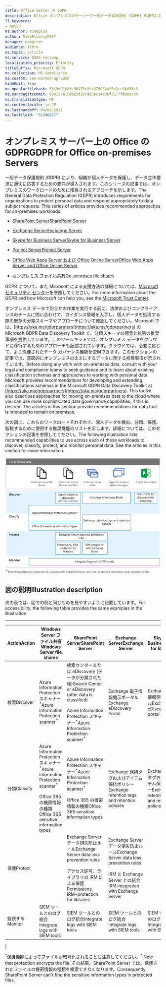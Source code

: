 ```yaml
---
title: Office Server の GDPR
description: Office オンプレミスのサーバーで一般データ保護規則 (GDPR) の要件に対応する方法について説明します。
f1.keywords:
- NOCSH
ms.author: mikeplum
author: MikePlumleyMSFT
manager: pamgreen
audience: ITPro
ms.topic: article
ms.service: O365-seccomp
localization_priority: Priority
titleSuffix: Microsoft GDPR
ms.collection: MS-Compliance
ms.custom: seo-marvel-apr2020
hideEdit: true
ms.openlocfilehash: 58f3d9108fe36175c2ce879054a35c2cc94d93c8
ms.sourcegitcommit: 024137a15ab23d26cac5ec14c36f3577fd8a0cc4
ms.translationtype: HT
ms.contentlocale: ja-JP
ms.lasthandoff: 04/01/2021
ms.locfileid: "51496077"
---
```

# <a name="gdpr-for-office-on-premises-servers"></a><span data-ttu-id="de9e2-103">オンプレミス サーバー上の Office の GDPR</span><span class="sxs-lookup"><span data-stu-id="de9e2-103">GDPR for Office on-premises Servers</span></span>

<span data-ttu-id="de9e2-p101">一般データ保護規則 (GDPR) により、組織が個人データを保護し、データ主体要求に適切に応答するための要件が導入されます。このシリーズの記事では、オンプレミスのワークロードのために推奨されるアプローチを示します。</span><span class="sxs-lookup"><span data-stu-id="de9e2-p101">The General Data Protection Regulation (GDPR) introduces requirements for organizations to protect personal data and respond appropriately to data subject requests. This series of articles provides recommended approaches for on-premises workloads:</span></span>

- [<span data-ttu-id="de9e2-106">SharePoint Server</span><span class="sxs-lookup"><span data-stu-id="de9e2-106">SharePoint Server</span></span>](gdpr-for-sharepoint-server.md)

- [<span data-ttu-id="de9e2-107">Exchange Server</span><span class="sxs-lookup"><span data-stu-id="de9e2-107">Exchange Server</span></span>](gdpr-for-exchange-server.md)

- [<span data-ttu-id="de9e2-108">Skype for Business Server</span><span class="sxs-lookup"><span data-stu-id="de9e2-108">Skype for Business Server</span></span>](gdpr-for-skype-for-business-server.md)

- [<span data-ttu-id="de9e2-109">Project Server</span><span class="sxs-lookup"><span data-stu-id="de9e2-109">Project Server</span></span>](gdpr-for-project-server.md)

- [<span data-ttu-id="de9e2-110">Office Web Apps Server および Office Online Server</span><span class="sxs-lookup"><span data-stu-id="de9e2-110">Office Web Apps Server and Office Online Server</span></span>](gdpr-for-office-online-server.md)

- [<span data-ttu-id="de9e2-111">オンプレミス ファイル共有</span><span class="sxs-lookup"><span data-stu-id="de9e2-111">On-premises file shares</span></span>](gdpr-for-on-premises-file-shares.md)

<span data-ttu-id="de9e2-112">GDPR について、また Microsoft による支援方法の詳細については、[Microsoft セキュリティ センター](https://www.microsoft.com/trust-center/privacy/gdpr-overview
)を参照してください。</span><span class="sxs-lookup"><span data-stu-id="de9e2-112">For more information about the GDPR and how Microsoft can help you, see the [Microsoft Trust Center](https://www.microsoft.com/trust-center/privacy/gdpr-overview
).</span></span>

<span data-ttu-id="de9e2-p102">オンプレミス データで何らかの作業を実行する前に、法律およびコンプライアンスのチームに問い合わせて、ガイダンス情報を入手し、個人データを処理する際の既存の分類スキーマやアプローチについて確認してください。Microsoft では、[https://aka.ms/gdprpartners](<https://aka.ms/gdprpartners>) の Microsoft GDPR Data Discovery Toolkit で、分類スキーマの開発と拡張の推奨事項を提供しています。このツールキットでは、オンプレミス データをクラウドに移行するためのアプローチも記述されています。クラウドでは、必要に応じて、より洗練されたデータ ガバナンス機能を使用できます。このセクションの記事では、意図的にオンプレミスのままにするデータに関する推奨事項が示されています。</span><span class="sxs-lookup"><span data-stu-id="de9e2-p102">Before doing any work with on-premises data, consult with your legal and compliance teams to seek guidance and to learn about existing classification schemas and approaches to working with personal data. Microsoft provides recommendations for developing and extending classifications schemas in the Microsoft GDPR Data Discovery Toolkit at [https://aka.ms/gdprpartners](<https://aka.ms/gdprpartners>). This toolkit also describes approaches for moving on-premises data to the cloud where you can use more sophisticated data governance capabilities, if this is desired. The articles in this section provide recommendations for data that is intended to remain on premises.</span></span>

<span data-ttu-id="de9e2-p103">次の図に、これらのワークロードそれぞれで、個人データを検出、分類、保護、監視するために使用する推奨機能のリストを示します。詳細については、このセクションの記事を参照してください。</span><span class="sxs-lookup"><span data-stu-id="de9e2-p103">The following illustration lists recommended capabilities to use across each of these workloads to discover, classify, protect, and monitor personal data. See the articles in this section for more information.</span></span>

![ワークロード全体で個人データを検出、分類、保護、監視する機能を説明する図](../media/gdpr-for-office-servers-image1.png)

## <a name="illustration-description"></a><span data-ttu-id="de9e2-120">図の説明</span><span class="sxs-lookup"><span data-stu-id="de9e2-120">Illustration description</span></span>

<span data-ttu-id="de9e2-121">次の表では、図での例と同じものを見やすいように記載しています。</span><span class="sxs-lookup"><span data-stu-id="de9e2-121">For accessibility, the following table provides the same examples in the illustration.</span></span>

****

|<span data-ttu-id="de9e2-122">Action</span><span class="sxs-lookup"><span data-stu-id="de9e2-122">Action</span></span>|<span data-ttu-id="de9e2-123">Windows Server ファイル共有</span><span class="sxs-lookup"><span data-stu-id="de9e2-123">Windows Server file shares</span></span>|<span data-ttu-id="de9e2-124">SharePoint Server</span><span class="sxs-lookup"><span data-stu-id="de9e2-124">SharePoint Server</span></span>|<span data-ttu-id="de9e2-125">Exchange Server</span><span class="sxs-lookup"><span data-stu-id="de9e2-125">Exchange Server</span></span>|<span data-ttu-id="de9e2-126">Skype for Business</span><span class="sxs-lookup"><span data-stu-id="de9e2-126">Skype for Business</span></span>|<span data-ttu-id="de9e2-127">Project Server</span><span class="sxs-lookup"><span data-stu-id="de9e2-127">Project Server</span></span>|
|---|---|---|---|---|---|
|<span data-ttu-id="de9e2-128">検索</span><span class="sxs-lookup"><span data-stu-id="de9e2-128">Discover</span></span>|<span data-ttu-id="de9e2-129">Azure Information Protection スキャナー<sup>\*</sup></span><span class="sxs-lookup"><span data-stu-id="de9e2-129">Azure Information Protection scanner<sup>\*</sup></span></span>|<span data-ttu-id="de9e2-130">検索センターまたは eDiscovery (データが分類された後)</span><span class="sxs-lookup"><span data-stu-id="de9e2-130">Search Center or eDiscovery (after data is classified)</span></span> <br/><br/> <span data-ttu-id="de9e2-131">Azure Information Protection スキャナー<sup>\*</sup></span><span class="sxs-lookup"><span data-stu-id="de9e2-131">Azure Information Protection scanner<sup>\*</sup></span></span>|<span data-ttu-id="de9e2-132">Exchange 電子情報開示ポータル</span><span class="sxs-lookup"><span data-stu-id="de9e2-132">Exchange eDiscovery Portal</span></span>|<span data-ttu-id="de9e2-133">Exchange 電子情報開示ポータル</span><span class="sxs-lookup"><span data-stu-id="de9e2-133">Exchange eDiscovery portal</span></span>|<span data-ttu-id="de9e2-134">検出およびエクスポートのための SQL スクリプト</span><span class="sxs-lookup"><span data-stu-id="de9e2-134">SQL scripts for discovery and exporting</span></span>|
|<span data-ttu-id="de9e2-135">分類</span><span class="sxs-lookup"><span data-stu-id="de9e2-135">Classify</span></span>|<span data-ttu-id="de9e2-136">Azure Information Protection スキャナー<sup>\*</sup></span><span class="sxs-lookup"><span data-stu-id="de9e2-136">Azure Information Protection scanner<sup>\*</sup></span></span> <br/><br/> <span data-ttu-id="de9e2-137">Office 365 の機密情報の種類</span><span class="sxs-lookup"><span data-stu-id="de9e2-137">Office 365 sensitive information types</span></span>|<span data-ttu-id="de9e2-138">Azure Information Protection スキャナー<sup>\*</sup></span><span class="sxs-lookup"><span data-stu-id="de9e2-138">Azure Information Protection scanner<sup>\*</sup></span></span> <br/><br/> <span data-ttu-id="de9e2-139">Office 365 の機密情報の種類</span><span class="sxs-lookup"><span data-stu-id="de9e2-139">Office 365 sensitive information types</span></span>|<span data-ttu-id="de9e2-140">Exchange 保持タグおよびアイテム保持ポリシー</span><span class="sxs-lookup"><span data-stu-id="de9e2-140">Exchange retention tags and retention policies</span></span>|<span data-ttu-id="de9e2-141">Exchange 保持タグおよびアイテム保持ポリシー</span><span class="sxs-lookup"><span data-stu-id="de9e2-141">Exchange retention tags and retention policies</span></span>||
|<span data-ttu-id="de9e2-142">保護</span><span class="sxs-lookup"><span data-stu-id="de9e2-142">Protect</span></span>||<span data-ttu-id="de9e2-143">Exchange Server データ損失防止ルール</span><span class="sxs-lookup"><span data-stu-id="de9e2-143">Exchange Server data loss prevention rules</span></span> <br/><br/> <span data-ttu-id="de9e2-144">アクセス許可、ライブラリの IRM による保護</span><span class="sxs-lookup"><span data-stu-id="de9e2-144">Permissions, IRM-protection for libraries</span></span>|<span data-ttu-id="de9e2-145">Exchange Server データ損失防止ルール</span><span class="sxs-lookup"><span data-stu-id="de9e2-145">Exchange Server data loss prevention rules</span></span> <br/><br/> <span data-ttu-id="de9e2-146">IRM と Exchange Server との統合</span><span class="sxs-lookup"><span data-stu-id="de9e2-146">IRM integration with Exchange Server</span></span>|||
|<span data-ttu-id="de9e2-147">監視する</span><span class="sxs-lookup"><span data-stu-id="de9e2-147">Monitor</span></span>|<span data-ttu-id="de9e2-148">SIEM ツールとのログ統合</span><span class="sxs-lookup"><span data-stu-id="de9e2-148">Integrate logs with SIEM tools</span></span>|<span data-ttu-id="de9e2-149">SIEM ツールとのログ統合</span><span class="sxs-lookup"><span data-stu-id="de9e2-149">Integrate logs with SIEM tools</span></span>|<span data-ttu-id="de9e2-150">SIEM ツールとのログ統合</span><span class="sxs-lookup"><span data-stu-id="de9e2-150">Integrate logs with SIEM tools</span></span>|<span data-ttu-id="de9e2-151">SIEM ツールとのログ統合</span><span class="sxs-lookup"><span data-stu-id="de9e2-151">Integrate logs with SIEM tools</span></span>|<span data-ttu-id="de9e2-152">SIEM ツールとのログ統合</span><span class="sxs-lookup"><span data-stu-id="de9e2-152">Integrate logs with SIEM tools</span></span>|
|

<span data-ttu-id="de9e2-153"><sup>\*</sup>保護機能によってファイルが暗号化されることに注意してください。</span><span class="sxs-lookup"><span data-stu-id="de9e2-153"><sup>\*</sup> Note that protection encrypts the file.</span></span> <span data-ttu-id="de9e2-154">その結果、SharePoint Server では、保護されたファイルの機密情報の種類を検索できなくなります。</span><span class="sxs-lookup"><span data-stu-id="de9e2-154">Consequently, SharePoint Server can't find the sensitive information types in protected files.</span></span>
